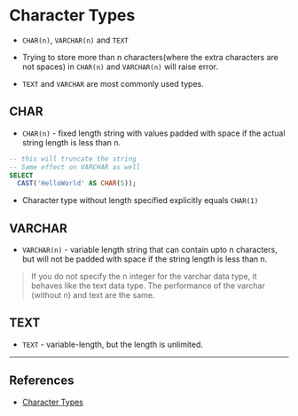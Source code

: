 # Character Types

* `CHAR(n)`, `VARCHAR(n)` and `TEXT`

* Trying to store more than n characters(where the extra characters are not spaces) in `CHAR(n)` and `VARCHAR(n)` will raise error.

* `TEXT` and `VARCHAR` are most commonly used types.

## CHAR

* `CHAR(n)` - fixed length string with values padded with space if the actual string length is less than n.

```Sql
-- this will truncate the string
-- Same effect on VARCHAR as well
SELECT
  CAST('HelloWorld' AS CHAR(5));

```

* Character type without length specified explicitly equals `CHAR(1)`

## VARCHAR

* `VARCHAR(n)` - variable length string that can contain upto n characters, but will not be padded with space if the string length is less than n.

> If you do not specify the n integer for the varchar data type, it behaves like the text data type. The performance of the varchar (without n) and text are the same.

## TEXT

* `TEXT` - variable-length, but the length is unlimited.

---

## References

* [Character Types](https://www.postgresqltutorial.com/postgresql-char-varchar-text/)
